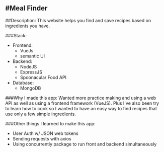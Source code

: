 #Meal Finder
---
##Description:
This website helps you find and save recipes based on ingredients you have.

###Stack:
* Frontend: 
    * VueJs
    * semantic UI
* Backend: 
    * NodeJS
    * ExpressJS 
    * Spoonacular Food API
* Database: 
    * MongoDB

###Why I made this app:
Wanted more practice making and using a web API as well as using a frontend framework (VueJS). 
Plus I've also been try to learn how to cook so I wanted to have an easy way to find recipes that use only a few simple ingredients.

###Other things I learned to make this app:
* User Auth w/ JSON web tokens
* Sending requests with axios
* Using concurrently package to run front and backend simultaneously